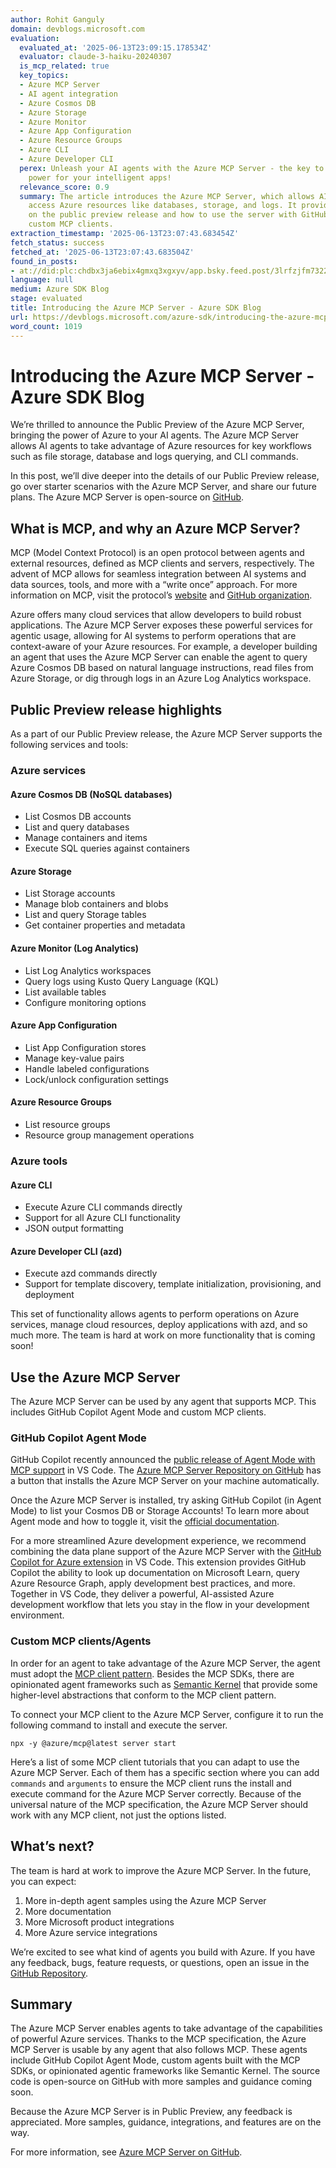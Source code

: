 ```yaml
---
author: Rohit Ganguly
domain: devblogs.microsoft.com
evaluation:
  evaluated_at: '2025-06-13T23:09:15.178534Z'
  evaluator: claude-3-haiku-20240307
  is_mcp_related: true
  key_topics:
  - Azure MCP Server
  - AI agent integration
  - Azure Cosmos DB
  - Azure Storage
  - Azure Monitor
  - Azure App Configuration
  - Azure Resource Groups
  - Azure CLI
  - Azure Developer CLI
  perex: Unleash your AI agents with the Azure MCP Server - the key to unlocking Azure's
    power for your intelligent apps!
  relevance_score: 0.9
  summary: The article introduces the Azure MCP Server, which allows AI agents to
    access Azure resources like databases, storage, and logs. It provides details
    on the public preview release and how to use the server with GitHub Copilot and
    custom MCP clients.
extraction_timestamp: '2025-06-13T23:07:43.683454Z'
fetch_status: success
fetched_at: '2025-06-13T23:07:43.683504Z'
found_in_posts:
- at://did:plc:chdbx3ja6ebix4gmxq3xgxyv/app.bsky.feed.post/3lrfzjfm73223
language: null
medium: Azure SDK Blog
stage: evaluated
title: Introducing the Azure MCP Server - Azure SDK Blog
url: https://devblogs.microsoft.com/azure-sdk/introducing-the-azure-mcp-server/
word_count: 1019
---
```


# Introducing the Azure MCP Server - Azure SDK Blog

We’re thrilled to announce the Public Preview of the Azure MCP Server, bringing the power of Azure to your AI agents. The Azure MCP Server allows AI agents to take advantage of Azure resources for key workflows such as file storage, database and logs querying, and CLI commands.

In this post, we’ll dive deeper into the details of our Public Preview release, go over starter scenarios with the Azure MCP Server, and share our future plans. The Azure MCP Server is open-source on [GitHub](https://github.com/Azure/azure-mcp).

## What is MCP, and why an Azure MCP Server?

MCP \(Model Context Protocol\) is an open protocol between agents and external resources, defined as MCP clients and servers, respectively. The advent of MCP allows for seamless integration between AI systems and data sources, tools, and more with a “write once” approach. For more information on MCP, visit the protocol’s [website](https://modelcontextprotocol.io/introduction) and [GitHub organization](https://modelcontextprotocol.io/introduction).

Azure offers many cloud services that allow developers to build robust applications. The Azure MCP Server exposes these powerful services for agentic usage, allowing for AI systems to perform operations that are context-aware of your Azure resources. For example, a developer building an agent that uses the Azure MCP Server can enable the agent to query Azure Cosmos DB based on natural language instructions, read files from Azure Storage, or dig through logs in an Azure Log Analytics workspace.

## Public Preview release highlights

As a part of our Public Preview release, the Azure MCP Server supports the following services and tools:

### Azure services

#### Azure Cosmos DB \(NoSQL databases\)

  * List Cosmos DB accounts
  * List and query databases
  * Manage containers and items
  * Execute SQL queries against containers

#### Azure Storage

  * List Storage accounts
  * Manage blob containers and blobs
  * List and query Storage tables
  * Get container properties and metadata

#### Azure Monitor \(Log Analytics\)

  * List Log Analytics workspaces
  * Query logs using Kusto Query Language \(KQL\)
  * List available tables
  * Configure monitoring options

#### Azure App Configuration

  * List App Configuration stores
  * Manage key-value pairs
  * Handle labeled configurations
  * Lock/unlock configuration settings

#### Azure Resource Groups

  * List resource groups
  * Resource group management operations

### Azure tools

#### Azure CLI

  * Execute Azure CLI commands directly
  * Support for all Azure CLI functionality
  * JSON output formatting

#### Azure Developer CLI \(azd\)

  * Execute azd commands directly
  * Support for template discovery, template initialization, provisioning, and deployment

This set of functionality allows agents to perform operations on Azure services, manage cloud resources, deploy applications with azd, and so much more. The team is hard at work on more functionality that is coming soon\!

## Use the Azure MCP Server

The Azure MCP Server can be used by any agent that supports MCP. This includes GitHub Copilot Agent Mode and custom MCP clients.

### GitHub Copilot Agent Mode

GitHub Copilot recently announced the [public release of Agent Mode with MCP support](https://github.blog/news-insights/product-news/github-copilot-agent-mode-activated/) in VS Code. The [Azure MCP Server Repository on GitHub](https://github.com/Azure/azure-mcp) has a button that installs the Azure MCP Server on your machine automatically.

Once the Azure MCP Server is installed, try asking GitHub Copilot \(in Agent Mode\) to list your Cosmos DB or Storage Accounts\! To learn more about Agent mode and how to toggle it, visit the [official documentation](https://code.visualstudio.com/docs/copilot/chat/chat-agent-mode).

For a more streamlined Azure development experience, we recommend combining the data plane support of the Azure MCP Server with the [GitHub Copilot for Azure extension](https://marketplace.visualstudio.com/items?itemName=ms-azuretools.vscode-azure-github-copilot) in VS Code. This extension provides GitHub Copilot the ability to look up documentation on Microsoft Learn, query Azure Resource Graph, apply development best practices, and more. Together in VS Code, they deliver a powerful, AI-assisted Azure development workflow that lets you stay in the flow in your development environment.

### Custom MCP clients/Agents

In order for an agent to take advantage of the Azure MCP Server, the agent must adopt the [MCP client pattern](https://modelcontextprotocol.io/specification/latest). Besides the MCP SDKs, there are opinionated agent frameworks such as [Semantic Kernel](https://devblogs.microsoft.com/semantic-kernel/building-a-model-context-protocol-server-with-semantic-kernel/) that provide some higher-level abstractions that conform to the MCP client pattern.

To connect your MCP client to the Azure MCP Server, configure it to run the following command to install and execute the server.


    npx -y @azure/mcp@latest server start

Here’s a list of some MCP client tutorials that you can adapt to use the Azure MCP Server. Each of them has a specific section where you can add `commands` and `arguments` to ensure the MCP client runs the install and execute command for the Azure MCP Server correctly. Because of the universal nature of the MCP specification, the Azure MCP Server should work with any MCP client, not just the options listed.

## What’s next?

The team is hard at work to improve the Azure MCP Server. In the future, you can expect:

  1. More in-depth agent samples using the Azure MCP Server
  2. More documentation
  3. More Microsoft product integrations
  4. More Azure service integrations

We’re excited to see what kind of agents you build with Azure. If you have any feedback, bugs, feature requests, or questions, open an issue in the [GitHub Repository](https://github.com/Azure/azure-mcp/issues).

## Summary

The Azure MCP Server enables agents to take advantage of the capabilities of powerful Azure services. Thanks to the MCP specification, the Azure MCP Server is usable by any agent that also follows MCP. These agents include GitHub Copilot Agent Mode, custom agents built with the MCP SDKs, or opinionated agentic frameworks like Semantic Kernel. The source code is open-source on GitHub with more samples and guidance coming soon.

Because the Azure MCP Server is in Public Preview, any feedback is appreciated. More samples, guidance, integrations, and features are on the way.

For more information, see [Azure MCP Server on GitHub](https://github.com/Azure/azure-mcp/).